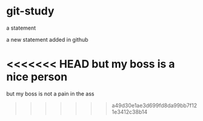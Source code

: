 # git-study

a statement

a new statement added in github

<<<<<<< HEAD
but my boss is a nice person
=======
but my boss is not a pain in the ass
>>>>>>> a49d30e1ae3d699fd8da99bb7f121e3412c38b14
